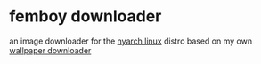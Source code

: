 # femboy downloader

an image downloader for the [nyarch linux](github.com/NyarchLinux/NyarchLinux) distro based on my own [wallpaper downloader](github.com/princess-wawa/wallpaper-downloader) 